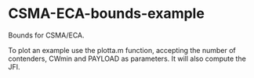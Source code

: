 CSMA-ECA-bounds-example
=======================

Bounds for CSMA/ECA.

To plot an example use the plotta.m function, accepting the number of contenders, CWmin and PAYLOAD as parameters. It will also compute the JFI.
